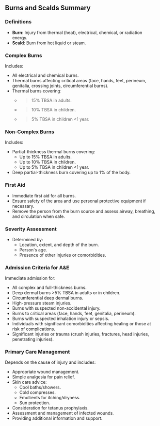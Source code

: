 ## Burns and Scalds Summary

### Definitions
- **Burn**: Injury from thermal (heat), electrical, chemical, or radiation energy.
- **Scald**: Burn from hot liquid or steam.

### Complex Burns
Includes:
- All electrical and chemical burns.
- Thermal burns affecting critical areas (face, hands, feet, perineum, genitalia, crossing joints, circumferential burns).
- Thermal burns covering:
  - >15% TBSA in adults.
  - >10% TBSA in children.
  - >5% TBSA in children <1 year.

### Non-Complex Burns
Includes:
- Partial-thickness thermal burns covering:
  - Up to 15% TBSA in adults.
  - Up to 10% TBSA in children.
  - Up to 5% TBSA in children <1 year.
- Deep partial-thickness burn covering up to 1% of the body.

### First Aid
- Immediate first aid for all burns.
- Ensure safety of the area and use personal protective equipment if necessary.
- Remove the person from the burn source and assess airway, breathing, and circulation when safe.

### Severity Assessment
- Determined by:
  - Location, extent, and depth of the burn.
  - Person's age.
  - Presence of other injuries or comorbidities.

### Admission Criteria for A&E
Immediate admission for:
- All complex and full-thickness burns.
- Deep dermal burns >5% TBSA in adults or in children.
- Circumferential deep dermal burns.
- High-pressure steam injuries.
- Burns with suspected non-accidental injury.
- Burns to critical areas (face, hands, feet, genitalia, perineum).
- Burns with suspected inhalation injury or sepsis.
- Individuals with significant comorbidities affecting healing or those at risk of complications.
- Significant injuries or trauma (crush injuries, fractures, head injuries, penetrating injuries).

### Primary Care Management
Depends on the cause of injury and includes:
- Appropriate wound management.
- Simple analgesia for pain relief.
- Skin care advice:
  - Cool baths/showers.
  - Cold compresses.
  - Emollients for itching/dryness.
  - Sun protection.
- Consideration for tetanus prophylaxis.
- Assessment and management of infected wounds.
- Providing additional information and support.